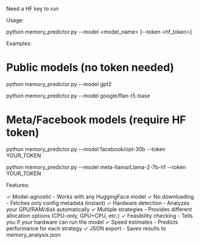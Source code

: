 Need a HF key to run

  Usage:

  python memory_predictor.py --model <model_name> [--token  <hf_token>]

  Examples:

  # Public models (no token needed)
  python memory_predictor.py --model gpt2
  
  python memory_predictor.py --model google/flan-t5-base

  # Meta/Facebook models (require HF token)
  python memory_predictor.py --model facebook/opt-30b --token YOUR_TOKEN
  
  python memory_predictor.py --model meta-llama/Llama-2-7b-hf --token YOUR_TOKEN

  Features:

  ✓ Model-agnostic - Works with any HuggingFace model
  ✓ No downloading - Fetches only config metadata (instant)
  ✓ Hardware detection - Analyzes your GPU/RAM/disk automatically
  ✓ Multiple strategies - Provides different allocation options (CPU-only, GPU+CPU, etc.)
  ✓ Feasibility checking - Tells you if your hardware can run the model
  ✓ Speed estimates - Predicts performance for each strategy
  ✓ JSON export - Saves results to memory_analysis.json
